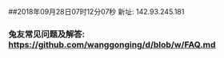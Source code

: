 ##2018年09月28日07时12分07秒 新址: 142.93.245.181
### 兔友常见问题及解答: https://github.com/wanggonging/d/blob/w/FAQ.md
